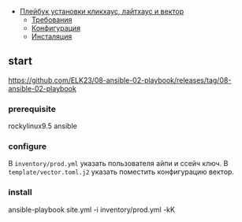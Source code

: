 
- [Плейбук установки кликхаус, лайтхаус и вектор](#start)
  - [Требования](#prerequisite)
  - [Конфигурация](#configure)
  - [Инсталяция](#install)
 
## start

https://github.com/ELK23/08-ansible-02-playbook/releases/tag/08-ansible-02-playbook

### prerequisite

rockylinux9.5
ansible

### configure

В `inventory/prod.yml` указать пользователя айпи и ссейч ключ.
В `template/vector.toml.j2` указать поместить конфигурацию вектор.

### install

ansible-playbook site.yml -i inventory/prod.yml -kK



